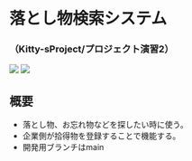 # 落とし物検索システム
### （Kitty-sProject/プロジェクト演習2）
<img src="https://img.shields.io/badge/PHPMailer-v6.1.8-blue"> <img src="https://img.shields.io/badge/jquery-v3.5.1-brightgree">
## 概要
 - 落とし物、お忘れ物などを探したい時に使う。
 - 企業側が拾得物を登録することで機能する。
 - 開発用ブランチはmain
